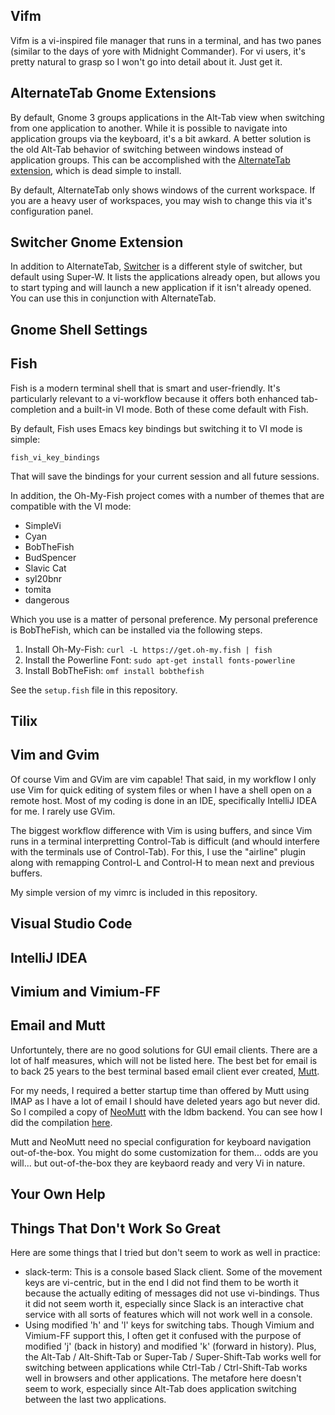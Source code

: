 Vifm
----

Vifm is a vi-inspired file manager that runs in a terminal, and has two panes (similar to the
days of yore with Midnight Commander). For vi users, it's pretty natural to grasp so I won't go
into detail about it. Just get it.

AlternateTab Gnome Extensions
-----------------------------

By default, Gnome 3 groups applications in the Alt-Tab view when switching from one application to
another. While it is possible to navigate into application groups via the keyboard, it's a bit awkard.
A better solution is the old Alt-Tab behavior of switching between windows instead of application groups.
This can be accomplished with the 
[AlternateTab extension](https://extensions.gnome.org/extension/15/alternatetab/), which is dead simple to install.

By default, AlternateTab only shows windows of the current workspace. If you are a heavy user of workspaces,
you may wish to change this via it's configuration panel.

Switcher Gnome Extension
------------------------

In addition to AlternateTab, [Switcher](https://github.com/daniellandau/switcher) is a different style of
switcher, but default using Super-W. It lists the applications already open, but allows you to start typing
and will launch a new application if it isn't already opened. You can use this in conjunction with AlternateTab.


Gnome Shell Settings
--------------------


Fish
----

Fish is a modern terminal shell that is smart and user-friendly. It's particularly relevant to a vi-workflow
because it offers both enhanced tab-completion and a built-in VI mode. Both of these come default with Fish.

By default, Fish uses Emacs key bindings but switching it to VI mode is simple:

```
fish_vi_key_bindings
```

That will save the bindings for your current session and all future sessions.

In addition, the Oh-My-Fish project comes with a number of themes that are compatible with the VI mode:

* SimpleVi
* Cyan
* BobTheFish
* BudSpencer
* Slavic Cat
* syl20bnr
* tomita
* dangerous

Which you use is a matter of personal preference.  My personal preference is BobTheFish, which can be installed
via the following steps.

1. Install Oh-My-Fish: `curl -L https://get.oh-my.fish | fish`
2. Install the Powerline Font: `sudo apt-get install fonts-powerline`
3. Install BobTheFish: `omf install bobthefish`

See the `setup.fish` file in this repository.

Tilix
-----

Vim and Gvim
------------

Of course Vim and GVim are vim capable! That said, in my workflow I only use Vim for quick editing of system files
or when I have a shell open on a remote host. Most of my coding is done in an IDE, specifically IntelliJ IDEA for me. 
I rarely use GVim.

The biggest workflow difference with Vim is using buffers, and since Vim runs in a terminal interpretting Control-Tab
is difficult (and whould interfere with the terminals use of Control-Tab). For this, I use the "airline" plugin along
with remapping Control-L and Control-H to mean next and previous buffers.

My simple version of my vimrc is included in this repository.

Visual Studio Code
------------------


IntelliJ IDEA
-------------


Vimium and Vimium-FF
--------------------

Email and Mutt
--------------

Unfortuntely, there are no good solutions for GUI email clients. There are a lot of half measures,
which will not be listed here. The best bet for email is to back 25 years to the best terminal
based email client ever created, [Mutt](http://www.mutt.org/).

For my needs, I required a better startup time than offered by Mutt using IMAP as I have a lot of
email I should have deleted years ago but never did. So I compiled a copy of [NeoMutt](https://neomutt.org/)
with the ldbm backend. You can see how I did the compilation [here](https://github.com/anewton1998/viish-keyboarding/blob/master/make-neomutt.md).

Mutt and NeoMutt need no special configuration for keyboard navigation out-of-the-box. You might do some
customization for them... odds are you will... but out-of-the-box they are keybaord ready and very Vi
in nature.


Your Own Help
-------------


Things That Don't Work So Great
-------------------------------

Here are some things that I tried but don't seem to work as well in practice:

* slack-term: This is a console based Slack client. Some of the movement keys are vi-centric, but in the
end I did not find them to be worth it because the actually editing of messages did not use vi-bindings.
Thus it did not seem worth it, especially since Slack is an interactive chat service with all sorts of
features which will not work well in a console.
* Using modified 'h' and 'l' keys for switching tabs. Though Vimium and Vimium-FF support this, I often
get it confused with the purpose of modified 'j' (back in history) and modified 'k' (forward in history).
Plus, the Alt-Tab / Alt-Shift-Tab or Super-Tab / Super-Shift-Tab works well for switching between applications 
while Ctrl-Tab / Ctrl-Shift-Tab works well in browsers and other applications. The metafore here doesn't seem
to work, especially since Alt-Tab does application switching between the last two applications.

